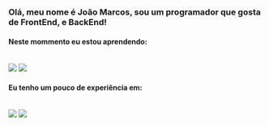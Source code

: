 ### Olá, meu nome é João Marcos, sou um programador que gosta de FrontEnd, e BackEnd!

#### Neste mommento eu estou aprendendo: <br><br>
<img src="https://media.discordapp.net/attachments/849389120773685248/857763677330866246/c.png">      <img src="https://media.discordapp.net/attachments/849389120773685248/857763673083084830/b.png">

#### Eu tenho um pouco de experiência em: <br><br>
<img src="https://media.discordapp.net/attachments/849389120773685248/857763674533134376/c_1.png">     <img src="https://media.discordapp.net/attachments/849389120773685248/857763675876229150/c_2.png">
